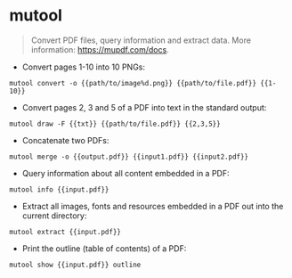 # mutool

> Convert PDF files, query information and extract data.
> More information: <https://mupdf.com/docs>.

- Convert pages 1-10 into 10 PNGs:

`mutool convert -o {{path/to/image%d.png}} {{path/to/file.pdf}} {{1-10}}`

- Convert pages 2, 3 and 5 of a PDF into text in the standard output:

`mutool draw -F {{txt}} {{path/to/file.pdf}} {{2,3,5}}`

- Concatenate two PDFs:

`mutool merge -o {{output.pdf}} {{input1.pdf}} {{input2.pdf}}`

- Query information about all content embedded in a PDF:

`mutool info {{input.pdf}}`

- Extract all images, fonts and resources embedded in a PDF out into the current directory:

`mutool extract {{input.pdf}}`

- Print the outline (table of contents) of a PDF:

`mutool show {{input.pdf}} outline`
